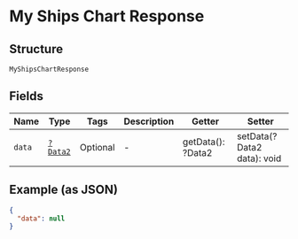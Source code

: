 
# My Ships Chart Response

## Structure

`MyShipsChartResponse`

## Fields

| Name | Type | Tags | Description | Getter | Setter |
|  --- | --- | --- | --- | --- | --- |
| `data` | [`?Data2`](../../doc/models/data-2.md) | Optional | - | getData(): ?Data2 | setData(?Data2 data): void |

## Example (as JSON)

```json
{
  "data": null
}
```


